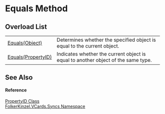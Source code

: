 # Equals Method


## Overload List
<table>
<tr>
<td><a href="3ed1d0ed-6ca8-0ac9-8bb9-60b947ce259b.md">Equals(Object)</a></td>
<td>Determines whether the specified object is equal to the current object.</td></tr>
<tr>
<td><a href="af511457-645f-d08e-5835-893c62791c08.md">Equals(PropertyID)</a></td>
<td>Indicates whether the current object is equal to another object of the same type.</td></tr>
</table>

## See Also


#### Reference
<a href="40501887-a5bd-f19a-b682-682ba7c4adb7.md">PropertyID Class</a>  
<a href="314eb040-efc7-ad87-1b26-494465ab2e69.md">FolkerKinzel.VCards.Syncs Namespace</a>  
